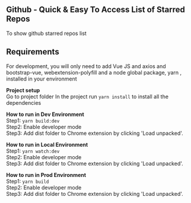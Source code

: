 ## Github - Quick & Easy To Access List of Starred Repos 
To show github starred repos list

## Requirements
For development, you will only need to add Vue JS and axios and bootstrap-vue, webextension-polyfill and a node global package, yarn , installed in your environment

**Project setup**  
Go to project folder
In the project run  `yarn install` to install all the dependencies

**How to run in Dev Environment**  
Step1: `yarn build:dev`  
Step2: Enable developer mode  
Step3: Add dist folder to Chrome extension by clicking 'Load unpacked'.

**How to run in Local Environment**  
Step1: `yarn watch:dev`  
Step2: Enable developer mode  
Step3: Add dist folder to Chrome extension by clicking 'Load unpacked'.

**How to run in Prod Environment**  
Step1: `yarn build`  
Step2: Enable developer mode  
Step3: Add dist folder to Chrome extension by clicking 'Load unpacked'.
